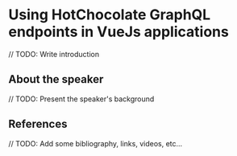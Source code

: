 # Using HotChocolate GraphQL endpoints in VueJs applications

// TODO: Write introduction

## About the speaker

// TODO: Present the speaker's background 

## References

// TODO: Add some bibliography, links, videos, etc...